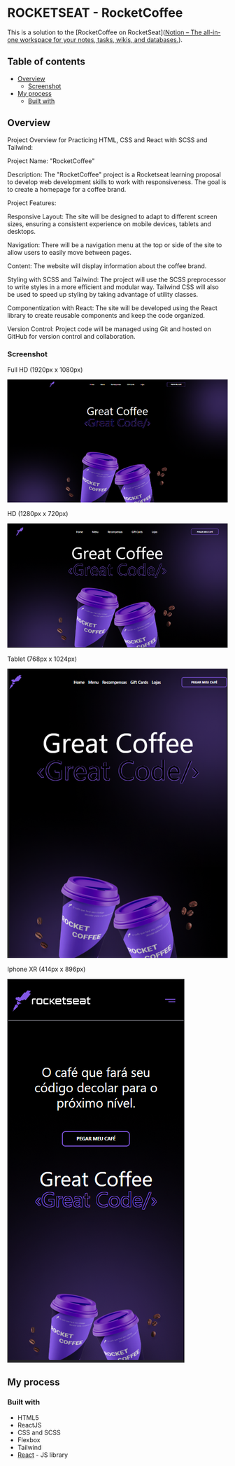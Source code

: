 # ROCKETSEAT - RocketCoffee

This is a solution to the [RocketCoffee on RocketSeat]([Notion – The all-in-one workspace for your notes, tasks, wikis, and databases.](https://efficient-sloth-d85.notion.site/Desafio-RocketCoffee-7802895f0dd44da5a6f71a64badc7e72)).

## Table of contents

- [Overview](#overview)
  - [Screenshot](#screenshot)
- [My process](#my-process)
  - [Built with](#built-with)

## Overview

Project Overview for Practicing HTML, CSS and React with SCSS and Tailwind:

Project Name: "RocketCoffee" 

Description: The "RocketCoffee" project is a Rocketseat learning proposal to develop web development skills to work with responsiveness. The goal is to create a homepage for a coffee brand. 

Project Features: 

Responsive Layout: The site will be designed to adapt to different screen sizes, ensuring a consistent experience on mobile devices, tablets and desktops. 

Navigation: There will be a navigation menu at the top or side of the site to allow users to easily move between pages.

Content: The website will display information about the coffee brand. 

Styling with SCSS and Tailwind: The project will use the SCSS preprocessor to write styles in a more efficient and modular way. Tailwind CSS will also be used to speed up styling by taking advantage of utility classes. 

Componentization with React: The site will be developed using the React library to create reusable components and keep the code organized. 

Version Control: Project code will be managed using Git and hosted on GitHub for version control and collaboration.

### Screenshot

<p>Full HD (1920px x 1080px)</p>
<img src="./public//result/Full_HD.png" />
<p>HD (1280px x 720px)</p>
<img src="./public//result/HD.png" />
<p>Tablet (768px x 1024px)</p>
<img src="./public//result/Tablet.png" />
<p>Iphone XR (414px x 896px)</p>
<img src="./public//result/IphoneXR.png" />

### 

## My process

### Built with

- HTML5
- ReactJS
- CSS and SCSS
- Flexbox
- Tailwind
- [React](https://reactjs.org/) - JS library
